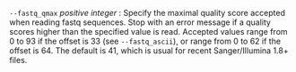 `--fastq_qmax` *positive integer*
: Specify the maximal quality score accepted when reading fastq
  sequences. Stop with an error message if a quality scores higher
  than the specified value is read. Accepted values range from 0 to 93
  if the offset is 33 (see `--fastq_ascii`), or range from 0 to 62 if
  the offset is 64. The default is 41, which is usual for recent
  Sanger/Illumina 1.8+ files.
